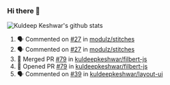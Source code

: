 ### Hi there 👋

<!--
**kuldeepkeshwar/kuldeepkeshwar** is a ✨ _special_ ✨ repository because its `README.md` (this file) appears on your GitHub profile.

Here are some ideas to get you started:

- 🔭 I’m currently working on ...
- 🌱 I’m currently learning ...
- 👯 I’m looking to collaborate on ...
- 🤔 I’m looking for help with ...
- 💬 Ask me about ...
- 📫 How to reach me: ...
- 😄 Pronouns: ...
- ⚡ Fun fact: ...
-->
![Kuldeep Keshwar's github stats](https://github-readme-stats.vercel.app/api?username=kuldeepkeshwar&show_icons=true)

<!--START_SECTION:activity-->
1. 🗣 Commented on [#27](https://github.com//modulz/stitches/issues/27) in [modulz/stitches](https://github.com//modulz/stitches)
2. 🗣 Commented on [#27](https://github.com//modulz/stitches/issues/27) in [modulz/stitches](https://github.com//modulz/stitches)
3. 🎉 Merged PR [#79](https://github.com//kuldeepkeshwar/filbert-js/pull/79) in [kuldeepkeshwar/filbert-js](https://github.com//kuldeepkeshwar/filbert-js)
4. 💪 Opened PR [#79](https://github.com//kuldeepkeshwar/filbert-js/pull/79) in [kuldeepkeshwar/filbert-js](https://github.com//kuldeepkeshwar/filbert-js)
5. 🗣 Commented on [#39](https://github.com//kuldeepkeshwar/layout-ui/issues/39) in [kuldeepkeshwar/layout-ui](https://github.com//kuldeepkeshwar/layout-ui)
<!--END_SECTION:activity-->
